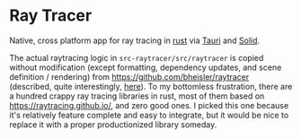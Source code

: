 # Ray Tracer

Native, cross platform app for ray tracing in [rust](https://www.rust-lang.org/) via [Tauri](https://tauri.app/) and [Solid](https://www.solidjs.com/).

The actual raytracing logic in `src-raytracer/src/raytracer` is copied without modification (except formatting, dependency updates, and scene definition / rendering) from https://github.com/bheisler/raytracer (described, quite interestingly, [here](https://bheisler.github.io/post/writing-raytracer-in-rust-part-1/)). To my bottomless frustration, there are a hundred crappy ray tracing libraries in rust, most of them based on https://raytracing.github.io/, and zero good ones. I picked this one because it's relatively feature complete and easy to integrate, but it would be nice to replace it with a proper productionized library someday.
